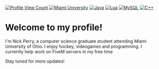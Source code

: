 
[![Profile View Count](https://komarev.com/ghpvc/?username=nick-perry14&label=Profile+Views&style=flat&color=brightgreen)](#)
[![Miami University](https://img.shields.io/badge/%20-Miami%20University-red?logo=data:image/png;base64,iVBORw0KGgoAAAANSUhEUgAAACAAAAAgCAMAAABEpIrGAAABxVBMVEVHcEzd3dwBAQDQ0dBGRUYjIyNlZmUBAAEDAQIBAQEZDg4mCw2xsrJ7e3tSUlJ0dHM5OjoRERErKysAAAAhISGjpKQyCg4tLS4TEBEUEhMsKytzdHN9fn1MTEwdGRqSk5IoKCi%2Bvr0JCAkDAwJjY2MYFhdDQ0MuLi1NTU1ZWlpDQ0IgICAvMDA%2FQD85OTmNjY1lZmYSBwcUCQk0NTQ8PDxqamlWVlYEAwMHBwcMCwx9fX2AgICfoaBlZWYrEhVLS0sMDAyampqJiYktLC2en58hCQotLS0cHBwgFxgiCAwbGhtAPkARDA0mJiYfIB89PT1QUFAOCgofHx%2BampqMjIxvcHAfHx8tFBYvLy88PDw6OjooKCdhYWEwMDCLjIwnJydFRkVydXUgHh7FHzPEIDM%2BBwzEHzO4IDHBHzLCHzJ2FiEnAwe2ITF5FiLGHjOwHzGkHC28IDK%2FIDOUHCtBCQ8ZBAWmGi1KDRZ%2BGSS9IDJ3FyGhHS1CDRR7GCS5IDFpFR51FyJkFR42ChA8CxCBGieyIDJGCxNhERujIC%2BnGy6mHzBlFyGQGyqqHy9SEReaHixUExsMAwRvFiJvFiBACRAsERRWFR3ULYGyAAAAY3RSTlMAATADC7UKMO%2Fv%2Bf0HPhVZtTAtMOMo%2Fsfv%2BbUuDVPyItwJ9%2B5Y7aPBpHipvN7LlwpK%2FfvHoYGG%2Fu%2BLMysuif6Q6UsZ4zX%2BtbX6%2FLy88ZmWfYPvxg9FXN%2F%2BheCf4HC%2FQ8ick%2B5meB9MAAACLElEQVR42r2Tc6MbQRRHd59t27btuq%2B22zvZ7AbL2HZS9%2FN2Zp7xb3uSxb1z1r9h%2FgN1xXnFlNr2ipNeRXvtUS%2Bvvo4ZWiktOaKnkmUobGXPcau0f4SpbLAGzRjvz%2FKxjiOhY%2ByG30wIWhueMRUPy7xOThAE5UfXQD4Zz%2B9s8Su4wamOss1ehu1uDiVUDgCy4clGlqGNLKn5VGiyMZ8c8NhuUEgjcnsU32fvYplDxaVisHc9p6csOuzT6QFjyk2ssWz7hD2KcKXX9Y08ZShV4zoTEZBWPjU9PXVHQ1TX3a1ijigo1JlE4BA4%2FYMzM4NxH3AcEW4VnAn4EpIEKNE0P9zkRlxUIkLhRUH2KqLqnZ11qUj1ykRouySE8aGSPSYhcP%2BycUh%2FUUAgG%2BM%2BkdcyAihxow1dJ1jxIK%2BKSLNSwXLzsrAckzgQUdS%2BfCTUFF0Ufr9uNasIeEfZi%2BuFl9vvmxIIJULvH1wVTADuraXqlqCi%2BFuqXxmTFwTyqkUsbO%2BNlGe08jdVq0TwWe5VHedjgXwsUTYOjn7Y93j2d0dXjEkAX6z1kJ6C7byfcygcSAFPz9pma%2Bvn3beegCSC4vhGE8R2PwmnBADgVK3800Hzx4Ohco2ngZE88zhBFUtlEacg8DwvmNJfqqurB1qCJloKzkjZo14S2nSA4gr8%2Bf5%2Br7H5%2Bze8S%2Bu0taGSWVgh8abg7c67xZ3Ss7qkfwhPnDPy8mrX12vxTDqjjvn3%2FAX%2FgM7kjW%2FymAAAAABJRU5ErkJggg%3D%3D)](https://miamioh.edu)
[![Java](https://img.shields.io/badge/Java-ED8B00?style=flat&logo=java&logoColor=white)](#)
[![Lua](https://img.shields.io/badge/Lua-2C2D72?style=flat&logo=lua&logoColor=white)](#)
[![MySQL](https://img.shields.io/badge/MySQL-00000F?style=flat&logo=mysql&logoColor=white)](#)
[![C++](https://img.shields.io/badge/C%2B%2B-00599C?style=flat&logo=c%2B%2B&logoColor=white)](#)
#  Welcome to my profile!
I'm Nick Perry, a computer science graduate student attending Miami University of Ohio.  I enjoy hockey, videogames and programming.  I currently help work on FiveM servers in my free time

Stay tuned for more updates!
